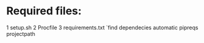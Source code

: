 

# Required files:
1 setup.sh
2 Procfile
3 requirements.txt
`find dependecies automatic
pipreqs projectpath

